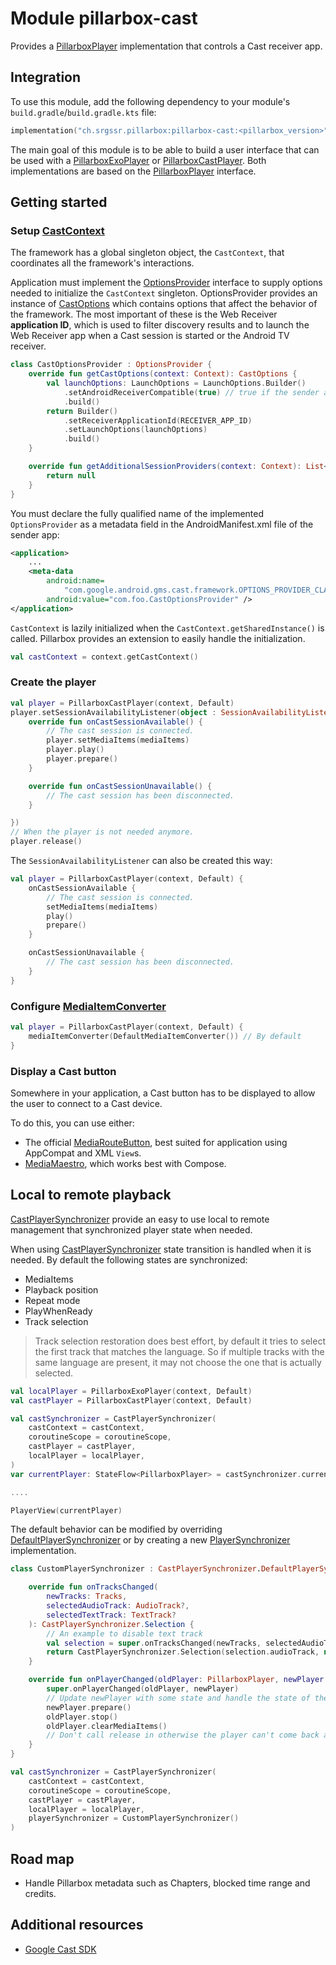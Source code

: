 # Module pillarbox-cast

Provides a [PillarboxPlayer][ch.srgssr.pillarbox.player.PillarboxPlayer] implementation that controls a Cast receiver app.

## Integration

To use this module, add the following dependency to your module's `build.gradle`/`build.gradle.kts` file:

```kotlin
implementation("ch.srgssr.pillarbox:pillarbox-cast:<pillarbox_version>")
```

The main goal of this module is to be able to build a user interface that can be used with a [PillarboxExoPlayer][ch.srgssr.pillarbox.player.PillarboxExoPlayer] or [PillarboxCastPlayer][ch.srgssr.pillarbox.cast.PillarboxCastPlayer]. Both
implementations are based on the [PillarboxPlayer][ch.srgssr.pillarbox.player.PillarboxPlayer] interface.

## Getting started

### Setup [CastContext][cast-context]

The framework has a global singleton object, the `CastContext`, that coordinates all the framework's interactions.

Application must implement the [OptionsProvider][cast-options-provider] interface to supply options needed to initialize the `CastContext` singleton. 
OptionsProvider provides an instance of [CastOptions][cast-options] which contains options that affect the behavior of the framework. 
The most important of these is the Web Receiver **application ID**,
which is used to filter discovery results and to launch the Web Receiver app when a Cast session is started or the Android TV receiver.

```kotlin
class CastOptionsProvider : OptionsProvider {
    override fun getCastOptions(context: Context): CastOptions {
        val launchOptions: LaunchOptions = LaunchOptions.Builder()
            .setAndroidReceiverCompatible(true) // true if the sender application is compatible with the Android TV receiver.
            .build()
        return Builder()
            .setReceiverApplicationId(RECEIVER_APP_ID)
            .setLaunchOptions(launchOptions)
            .build()
    }

    override fun getAdditionalSessionProviders(context: Context): List<SessionProvider>? {
        return null
    }
}
```
You must declare the fully qualified name of the implemented `OptionsProvider` as a metadata field in the AndroidManifest.xml file of the sender app:

```xml
<application>
    ...
    <meta-data
        android:name=
            "com.google.android.gms.cast.framework.OPTIONS_PROVIDER_CLASS_NAME"
        android:value="com.foo.CastOptionsProvider" />
</application>
```

`CastContext` is lazily initialized when the `CastContext.getSharedInstance()` is called.
Pillarbox provides an extension to easily handle the initialization.

```kotlin
val castContext = context.getCastContext()
```

### Create the player

```kotlin
val player = PillarboxCastPlayer(context, Default)
player.setSessionAvailabilityListener(object : SessionAvailabilityListener {
    override fun onCastSessionAvailable() {
        // The cast session is connected.
        player.setMediaItems(mediaItems)
        player.play()
        player.prepare()
    }

    override fun onCastSessionUnavailable() {
        // The cast session has been disconnected.
    }

})
// When the player is not needed anymore.
player.release()
```

The `SessionAvailabilityListener` can also be created this way:

```kotlin
val player = PillarboxCastPlayer(context, Default) {
    onCastSessionAvailable {
        // The cast session is connected.
        setMediaItems(mediaItems)
        play()
        prepare()
    }

    onCastSessionUnavailable {
        // The cast session has been disconnected.
    }
}
```

### Configure [MediaItemConverter][androidx.media3.cast.MediaItemConverter]

```kotlin
val player = PillarboxCastPlayer(context, Default) {
    mediaItemConverter(DefaultMediaItemConverter()) // By default
}
```

### Display a Cast button

Somewhere in your application, a Cast button has to be displayed to allow the user to connect to a Cast device.

To do this, you can use either:
- The official [MediaRouteButton][media-route-button], best suited for application using AppCompat and XML `View`s.
- [MediaMaestro][androidx-mediarouter-compose], which works best with Compose.

## Local to remote playback

[CastPlayerSynchronizer][ch.srgssr.pillarbox.cast.CastPlayerSynchronizer] provide an easy to use local to remote management that synchronized player state when needed.

When using [CastPlayerSynchronizer][ch.srgssr.pillarbox.cast.CastPlayerSynchronizer] state transition is handled when it is needed. By default the following states are synchronized:
- MediaItems
- Playback position
- Repeat mode
- PlayWhenReady
- Track selection

> 
> Track selection restoration does best effort, by default it tries to select the first track that matches the language. So if multiple tracks with the same language are present, it may not choose the one that is actually selected.

```kotlin
val localPlayer = PillarboxExoPlayer(context, Default)
val castPlayer = PillarboxCastPlayer(context, Default)

val castSynchronizer = CastPlayerSynchronizer(
    castContext = castContext,
    coroutineScope = coroutineScope,
    castPlayer = castPlayer,
    localPlayer = localPlayer,
)
var currentPlayer: StateFlow<PillarboxPlayer> = castSynchronizer.currentPlayer

....

PlayerView(currentPlayer)
```

The default behavior can be modified by overriding [DefaultPlayerSynchronizer][ch.srgssr.pillarbox.cast.CastPlayerSynchronizer.DefaultPlayerSynchronizer] or by creating a new [PlayerSynchronizer][ch.srgssr.pillarbox.cast.CastPlayerSynchronizer] implementation.

```kotlin
class CustomPlayerSynchronizer : CastPlayerSynchronizer.DefaultPlayerSynchronizer() {

    override fun onTracksChanged(
        newTracks: Tracks,
        selectedAudioTrack: AudioTrack?,
        selectedTextTrack: TextTrack?
    ): CastPlayerSynchronizer.Selection {
        // An example to disable text track
        val selection = super.onTracksChanged(newTracks, selectedAudioTrack, selectedTextTrack)
        return CastPlayerSynchronizer.Selection(selection.audioTrack, null)
    }

    override fun onPlayerChanged(oldPlayer: PillarboxPlayer, newPlayer: PillarboxPlayer) {
        super.onPlayerChanged(oldPlayer, newPlayer)
        // Update newPlayer with some state and handle the state of the oldPlayer.
        newPlayer.prepare()
        oldPlayer.stop()
        oldPlayer.clearMediaItems()
        // Don't call release in otherwise the player can't come back after.
    }
}

val castSynchronizer = CastPlayerSynchronizer(
    castContext = castContext,
    coroutineScope = coroutineScope,
    castPlayer = castPlayer,
    localPlayer = localPlayer,
    playerSynchronizer = CustomPlayerSynchronizer()
)
```

## Road map

- Handle Pillarbox metadata such as Chapters, blocked time range and credits.

## Additional resources

- [Google Cast SDK](https://developers.google.com/cast/docs/android_sender)

[ch.srgssr.pillarbox.player.PillarboxPlayer]: https://android.pillarbox.ch/api/pillarbox-player/ch.srgssr.pillarbox.player/-pillarbox-player/index.html
[ch.srgssr.pillarbox.player.PillarboxExoPlayer]: https://android.pillarbox.ch/api/pillarbox-player/ch.srgssr.pillarbox.player/-pillarbox-exo-player.html
[ch.srgssr.pillarbox.cast.PillarboxCastPlayer]: https://android.pillarbox.ch/api/pillarbox-cast/ch.srgssr.pillarbox.cast/-pillarbox-cast-player/index.html
[ch.srgssr.pillarbox.cast.CastPlayerSynchronizer]: https://android.pillarbox.ch/api/pillarbox-cast/ch.srgssr.pillarbox.cast/-cast-player-synchronizer/index.html
[ch.srgssr.pillarbox.cast.CastPlayerSynchronizer.DefaultPlayerSynchronizer]: https://android.pillarbox.ch/api/pillarbox-cast/ch.srgssr.pillarbox.cast/-cast-player-synchronizer/-default-player-synchronizer/index.html
[ch.srgssr.pillarbox.cast.CastPlayerSynchronizer.PlayerSynchronizer]: https://android.pillarbox.ch/api/pillarbox-cast/ch.srgssr.pillarbox.cast/-cast-player-synchronizer/-player-synchronizer/index.html
[androidx.media3.cast.MediaItemConverter]: https://developer.android.com/reference/androidx/media3/cast/MediaItemConverter
[androidx-mediarouter-compose]: https://srgssr.github.io/MediaMaestro/
[media-route-button]: https://developer.android.com/reference/androidx/mediarouter/app/MediaRouteButton
[cast-context]: https://developers.google.com/android/reference/com/google/android/gms/cast/framework/CastContext
[cast-options]: https://developers.google.com/android/reference/com/google/android/gms/cast/framework/CastOptions
[cast-options-provider]: https://developers.google.com/android/reference/com/google/android/gms/cast/framework/OptionsProvider
